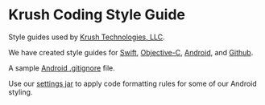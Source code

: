 # Krush Coding Style Guide

Style guides used by [Krush Technologies, LLC](http://krush.com/).

We have created style guides for [Swift](ios/krush-swift-style-guide.markdown), [Objective-C](ios/krush-objective-c-style-guide.md), [Android](android/krush-android-style-guide.md), and [Github](github-style-guide.md).

A sample [Android .gitignore](android/Android.gitignore) file.

Use our [settings jar](android/settings.jar) to apply code formatting rules for some of our Android styling.
